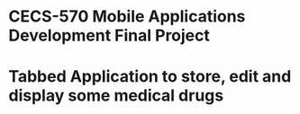 # CECS-570 Mobile Applications Development Final Project
# Tabbed Application to store, edit and display some medical drugs
